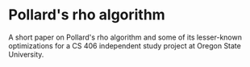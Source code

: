 # Pollard's rho algorithm

A short paper on Pollard's rho algorithm and some of its lesser-known optimizations for a CS 406 independent study project at Oregon State University.
